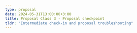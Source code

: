 ```yaml
---
type: proposal
date: 2024-05-31T13:00:00+3:00
title: Proposal Class 3 - Proposal checkpoint
tldr: "Intermediate check-in and proposal troubleshooting"
---
```


